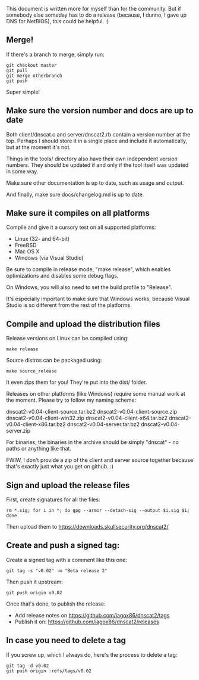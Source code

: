 This document is written more for myself than for the community. But if
somebody else someday has to do a release (because, I dunno, I gave up
DNS for NetBIOS), this could be helpful. :)

## Merge!

If there's a branch to merge, simply run:

    git checkout master
    git pull
    git merge otherbranch
    git push

Super simple!

## Make sure the version number and docs are up to date

Both client/dnscat.c and server/dnscat2.rb contain a version number at
the top. Perhaps I should store it in a single place and include it
automatically, but at the moment it's not.

Things in the tools/ directory also have their own independent version
numbers. They should be updated if and only if the tool itself was
updated in some way.

Make sure other documentation is up to date, such as usage and output.

And finally, make sure docs/changelog.md is up to date.

## Make sure it compiles on all platforms

Compile and give it a cursory test on all supported platforms:

* Linux (32- and 64-bit)
* FreeBSD
* Mac OS X
* Windows (via Visual Studio)

Be sure to compile in release mode, "make release", which enables
optimizations and disables some debug flags.

On Windows, you will also need to set the build profile to "Release".

It's especially important to make sure that Windows works, because
Visual Studio is so different from the rest of the platforms.

## Compile and upload the distribution files

Release versions on Linux can be compiled using:

    make release

Source distros can be packaged using:

    make source_release

It even zips them for you! They're put into the dist/ folder.

Releases on other platforms (like Windows) require some manual work at
the moment. Please try to follow my naming scheme:

dnscat2-v0.04-client-source.tar.bz2
dnscat2-v0.04-client-source.zip
dnscat2-v0.04-client-win32.zip
dnscat2-v0.04-client-x64.tar.bz2
dnscat2-v0.04-client-x86.tar.bz2
dnscat2-v0.04-server.tar.bz2
dnscat2-v0.04-server.zip

For binaries, the binaries in the archive should be simply "dnscat" - no
paths or anything like that.

FWIW, I don't provide a zip of the client and server source together
because that's exactly just what you get on github. :)

## Sign and upload the release files

First, create signatures for all the files:

    rm *.sig; for i in *; do gpg --armor --detach-sig --output $i.sig $i; done

Then upload them to https://downloads.skullsecurity.org/dnscat2/

## Create and push a signed tag:

Create a signed tag with a comment like this one:

    git tag -s "v0.02" -m "Beta release 2"

Then push it upstream:

    git push origin v0.02

Once that's done, to publish the release:

* Add release notes on https://github.com/iagox86/dnscat2/tags
* Publish it on: https://github.com/iagox86/dnscat2/releases

## In case you need to delete a tag

If you screw up, which I always do, here's the process to delete a tag:

    git tag -d v0.02
    git push origin :refs/tags/v0.02
